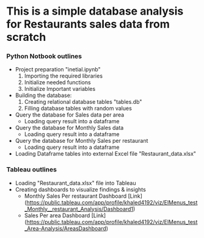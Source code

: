 # This is a simple database analysis for Restaurants sales data from scratch

### Python Notbook outlines

* Project preparation "inetial.ipynb"
  1. Importing the required libraries
    2. Initialize needed functions
    3. Initialize Important variables
* Building the database:
    1. Creating relational database tables "tables.db"
    2. Filling database tables with random values
* Query the database for Sales data per area
    - Loading query result into a dataframe
* Query the database for Monthly Sales data
    - Loading query result into a dataframe
* Query the database for Monthly Sales per restaurant
    - Loading query result into a dataframe
* Loading Dataframe tables into external Excel file "Restaurant_data.xlsx"

### Tableau outlines

* Loading "Restaurant_data.xlsx" file into Tableau
* Creating dashboards to visualize findings & insights
    - Monthly Sales Per restaurant Dashboard [Link] (https://public.tableau.com/app/profile/khaled4192/viz/ElMenus_test_Monthly__restaurant_Analysis/Dashboard1)
    - Sales Per area Dashboard [Link] (https://public.tableau.com/app/profile/khaled4192/viz/ElMenus_test_Area-Analysis/AreasDashboard)
